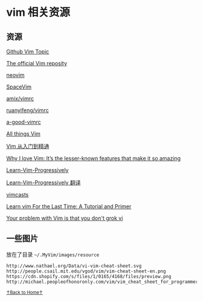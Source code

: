 # vim 相关资源

## 资源

[Github Vim Topic](https://github.com/topics/vim)

[The official Vim reposity](https://github.com/vim/vim)

[neovim](https://github.com/neovim/neovim)

[SpaceVim](https://github.com/SpaceVim/SpaceVim)

[amix/vimrc](https://github.com/amix/vimrc)

[ruanyifeng/vimrc](http://www.ruanyifeng.com/blog/2018/09/vimrc.html)

[a-good-vimrc](https://dougblack.io/words/a-good-vimrc.html)

[All things Vim](https://github.com/mhinz/vim-galore)

[Vim 从入门到精通](https://github.com/wsdjeg/vim-galore-zh_cn)

[Why I love Vim: It’s the lesser-known features that make it so amazing](https://medium.freecodecamp.org/learn-linux-vim-basic-features-19134461ab85)

[Learn-Vim-Progressively](http://yannesposito.com/Scratch/en/blog/Learn-Vim-Progressively/)

[Learn-Vim-Progressively 翻译](https://coolshell.cn/articles/5426.html)

[vimcasts](http://vimcasts.org/)

[Learn vim For the Last Time: A Tutorial and Primer](https://danielmiessler.com/study/vim/)

[Your problem with Vim is that you don't grok vi](https://stackoverflow.com/questions/1218390/what-is-your-most-productive-shortcut-with-vim/1220118#1220118)

## 一些图片

放在了目录 `~/.MyVim/images/resource`

```
http://www.nathael.org/Data/vi-vim-cheat-sheet.svg
http://people.csail.mit.edu/vgod/vim/vim-cheat-sheet-en.png
https://cdn.shopify.com/s/files/1/0165/4168/files/preview.png
http://michael.peopleofhonoronly.com/vim/vim_cheat_sheet_for_programmers_screen.png
```

<a href='https://github.com/MDGSF/MyVim'><small>↑Back to Home↑</small></a>

